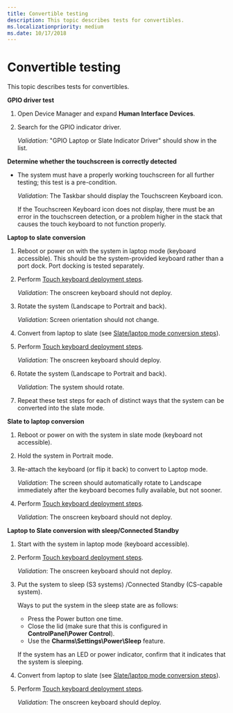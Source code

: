```yaml
---
title: Convertible testing
description: This topic describes tests for convertibles.
ms.localizationpriority: medium
ms.date: 10/17/2018
---
```


# Convertible testing


This topic describes tests for convertibles.

**GPIO driver test**

1.  Open Device Manager and expand **Human Interface Devices**.
2.  Search for the GPIO indicator driver.

    *Validation*: "GPIO Laptop or Slate Indicator Driver" should show in the list.

**Determine whether the touchscreen is correctly detected**

-   The system must have a properly working touchscreen for all further testing; this test is a pre-condition.

    *Validation*: The Taskbar should display the Touchscreen Keyboard icon.

    If the Touchscreen Keyboard icon does not display, there must be an error in the touchscreen detection, or a problem higher in the stack that causes the touch keyboard to not function properly.

**Laptop to slate conversion**

1.  Reboot or power on with the system in laptop mode (keyboard accessible). This should be the system-provided keyboard rather than a port dock. Port docking is tested separately.
2.  Perform [Touch keyboard deployment steps](indicator-testing.md#touchkbd).

    *Validation*: The onscreen keyboard should not deploy.

3.  Rotate the system (Landscape to Portrait and back).

    *Validation*: Screen orientation should not change.

4.  Convert from laptop to slate (see [Slate/laptop mode conversion steps](indicator-testing.md#conv)).
5.  Perform [Touch keyboard deployment steps](indicator-testing.md#touchkbd).

    *Validation*: The onscreen keyboard should deploy.

6.  Rotate the system (Landscape to Portrait and back).

    *Validation*: The system should rotate.

7.  Repeat these test steps for each of distinct ways that the system can be converted into the slate mode.

**Slate to laptop conversion**

1.  Reboot or power on with the system in slate mode (keyboard not accessible).
2.  Hold the system in Portrait mode.
3.  Re-attach the keyboard (or flip it back) to convert to Laptop mode.

    *Validation*: The screen should automatically rotate to Landscape immediately after the keyboard becomes fully available, but not sooner.

4.  Perform [Touch keyboard deployment steps](indicator-testing.md#touchkbd).

    *Validation*: The onscreen keyboard should not deploy.

**Laptop to Slate conversion with sleep/Connected Standby**

1.  Start with the system in laptop mode (keyboard accessible).
2.  Perform [Touch keyboard deployment steps](indicator-testing.md#touchkbd).

    *Validation*: The onscreen keyboard should not deploy.

3.  Put the system to sleep (S3 systems) /Connected Standby (CS-capable system).

    Ways to put the system in the sleep state are as follows:

    -   Press the Power button one time.
    -   Close the lid (make sure that this is configured in **ControlPanel\\Power Control**).
    -   Use the **Charms\\Settings\\Power\\Sleep** feature.

    If the system has an LED or power indicator, confirm that it indicates that the system is sleeping.

4.  Convert from laptop to slate (see [Slate/laptop mode conversion steps](indicator-testing.md#conv)).
5.  Perform [Touch keyboard deployment steps](indicator-testing.md#touchkbd).

    *Validation*: The onscreen keyboard should deploy.

 

 




